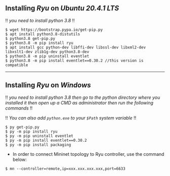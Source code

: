 ## Installing *Ryu* on *Ubuntu 20.4.1 LTS*

!! *you need to install python 3.8* !!

```shell
$ wget https://bootstrap.pypa.io/get-pip.py
$ apt install python3.8-distutils
$ python3.8 get-pip.py
$ python3.8 -m pip install ryu
$ apt install gcc python-dev libffi-dev libssl-dev libxml2-dev libxslt1-dev zlib1g-dev python3.8-dev
$ python3.8 -m pip uninstall eventlet
$ python3.8 -m pip install eventlet==0.30.2 //this version is compatible
```

---

## Installing *Ryu* on *Windows*

!! *you need to install python 3.8
then go to the python directory where you installed it
then open up a CMD as administrator
then run the following commands* !!

!! *You can also add `python.exe` to your `$Path` system variable* !!

```shell
$ py get-pip.py
$ py -m pip install ryu
$ py -m pip uninstall eventlet
$ py -m pip install eventlet==0.30.2
$ py -m pip install packaging
```

- In order to connect Mininet topology to Ryu controller, use the command below:

```shell
$ mn --controller=remote,ip=xxx.xxx.xxx.xxx,port=6633
```
